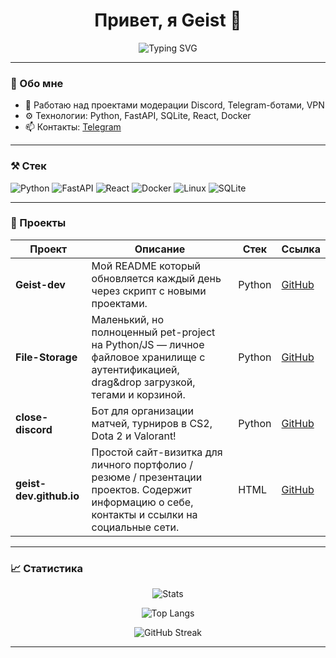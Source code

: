 <h1 align="center">Привет, я Geist 👋</h1>

<p align="center">
  <img src="https://readme-typing-svg.herokuapp.com?font=Fira+Code&size=24&pause=1000&color=33F3F3&center=true&vCenter=true&width=600&lines=Привет%2C+я+Geist-dev!;Backend+%7C+Fullstack+%7C+Automation;Люблю+FastAPI+%2C+React+%2C+Bots+и+VPN" alt="Typing SVG" />
</p>

---

### 🧾 Обо мне

- 🔭 Работаю над проектами модерации Discord, Telegram-ботами, VPN
- ⚙️ Технологии: Python, FastAPI, SQLite, React, Docker
- 📫 Контакты: [Telegram](https://t.me/flipgood)

---

### ⚒️ Стек

![Python](https://img.shields.io/badge/-Python-111?style=flat&logo=python)
![FastAPI](https://img.shields.io/badge/-FastAPI-111?style=flat&logo=fastapi)
![React](https://img.shields.io/badge/-React-111?style=flat&logo=react)
![Docker](https://img.shields.io/badge/-Docker-111?style=flat&logo=docker)
![Linux](https://img.shields.io/badge/-Linux-111?style=flat&logo=linux)
![SQLite](https://img.shields.io/badge/-SQLite-111?style=flat&logo=sqlite)

---

### 🧩 Проекты

<!-- PROJECTS:START -->
| Проект | Описание | Стек | Ссылка |
|--------|----------|------|--------|
| **Geist-dev** | Мой README который обновляется каждый день через скрипт с новыми проектами. | Python | [GitHub](https://github.com/Geist-dev/Geist-dev) |
| **File-Storage** | Маленький, но полноценный pet-project на Python/JS — личное файловое хранилище с аутентификацией, drag&amp;drop загрузкой, тегами и корзиной. | Python | [GitHub](https://github.com/Geist-dev/File-Storage) |
| **close-discord** | Бот для организации матчей, турниров в CS2, Dota 2 и Valorant! | Python | [GitHub](https://github.com/Geist-dev/close-discord) |
| **geist-dev.github.io** | Простой сайт-визитка для личного портфолио / резюме / презентации проектов.   Содержит информацию о себе, контакты и ссылки на социальные сети. | HTML | [GitHub](https://github.com/Geist-dev/geist-dev.github.io) |
<!-- PROJECTS:END -->


---

### 📈 Статистика

<p align="center">
  <img src="https://github-readme-stats.vercel.app/api?username=Geist-dev&show_icons=true&theme=tokyonight" alt="Stats" />
</p>

<p align="center">
  <img src="https://github-readme-stats.vercel.app/api/top-langs/?username=Geist-dev&layout=compact&theme=tokyonight&langs_count=10" alt="Top Langs">
</p>

<p align="center">
  <img src="https://github-readme-streak-stats.herokuapp.com?user=Geist-dev&theme=tokyonight&date_format=M%20j%5B%2C%20Y%5D" alt="GitHub Streak" />
</p>

---

